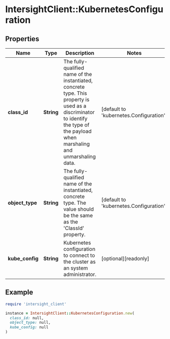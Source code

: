 # IntersightClient::KubernetesConfiguration

## Properties

| Name | Type | Description | Notes |
| ---- | ---- | ----------- | ----- |
| **class_id** | **String** | The fully-qualified name of the instantiated, concrete type. This property is used as a discriminator to identify the type of the payload when marshaling and unmarshaling data. | [default to &#39;kubernetes.Configuration&#39;] |
| **object_type** | **String** | The fully-qualified name of the instantiated, concrete type. The value should be the same as the &#39;ClassId&#39; property. | [default to &#39;kubernetes.Configuration&#39;] |
| **kube_config** | **String** | Kubernetes configuration to connect to the cluster as an system administrator. | [optional][readonly] |

## Example

```ruby
require 'intersight_client'

instance = IntersightClient::KubernetesConfiguration.new(
  class_id: null,
  object_type: null,
  kube_config: null
)
```

